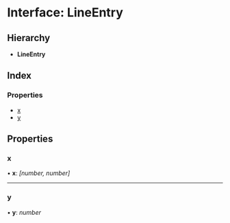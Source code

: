 # Interface: LineEntry

## Hierarchy

* **LineEntry**

## Index

### Properties

* [x](lineentry.md#x)
* [y](lineentry.md#y)

## Properties

###  x

• **x**: *[number, number]*

___

###  y

• **y**: *number*
